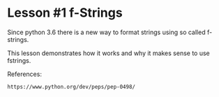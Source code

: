 # Lesson #1 f-Strings

Since python 3.6 there is a new way to format strings using
so called f-strings.

This lesson demonstrates how it works and why it makes sense to use fstrings.



References:

    https://www.python.org/dev/peps/pep-0498/